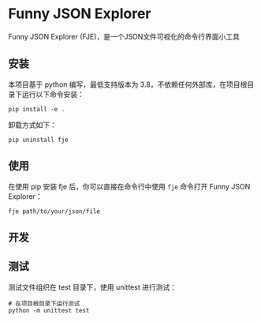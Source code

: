 # Funny JSON Explorer

Funny JSON Explorer (FJE)，是一个JSON文件可视化的命令行界面小工具

## 安装

本项目基于 python 编写，最低支持版本为 3.8，不依赖任何外部库，在项目根目录下运行以下命令安装：

```shell
pip install -e .
```

卸载方式如下：

```shell
pip uninstall fje
```

## 使用

在使用 pip 安装 fje 后，你可以直接在命令行中使用 `fje` 命令打开 Funny JSON Explorer：

```shell
fje path/to/your/json/file
```

## 开发

## 测试

测试文件组织在 test 目录下，使用 unittest 进行测试：

```shell
# 在项目根目录下运行测试
python -m unittest test
```